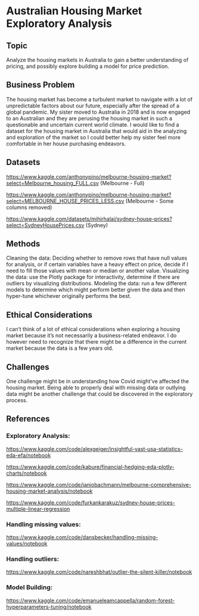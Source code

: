 # Australian Housing Market Exploratory Analysis

## Topic
Analyze the housing markets in Australia to gain a better understanding of pricing, and possibly explore building a model for price prediction.
## Business Problem
The housing market has become a turbulent market to navigate with a lot of unpredictable factors about our future, especially after the spread of a global pandemic. My sister moved to Australia in 2018 and is now engaged to an Australian and they are perusing the housing market in such a questionable and uncertain current world climate. I would like to find a dataset for the housing market in Australia that would aid in the analyzing and exploration of the market so I could better help my sister feel more comfortable in her house purchasing endeavors.
## Datasets
https://www.kaggle.com/anthonypino/melbourne-housing-market?select=Melbourne_housing_FULL.csv (Melbourne - Full)

https://www.kaggle.com/anthonypino/melbourne-housing-market?select=MELBOURNE_HOUSE_PRICES_LESS.csv (Melbourne - Some columns removed)

https://www.kaggle.com/datasets/mihirhalai/sydney-house-prices?select=SydneyHousePrices.csv (Sydney)

## Methods
Cleaning the data: Deciding whether to remove rows that have null values for analysis, or if certain variables have a heavy effect on price, decide if I need to fill those values with mean or median or another value.
Visualizing the data: use the Plotly package for interactivity, determine if there are outliers by visualizing distributions.
Modeling the data: run a few different models to determine which might perform better given the data and then hyper-tune whichever originally performs the best.
## Ethical Considerations
I can’t think of a lot of ethical considerations when exploring a housing market because it’s not necessarily a business-related endeavor. I do however need to recognize that there might be a difference in the current market because the data is a few years old.
## Challenges
One challenge might be in understanding how Covid might’ve affected the housing market. Being able to properly deal with missing data or outlying data might be another challenge that could be discovered in the exploratory process. 
## References
### Exploratory Analysis:
https://www.kaggle.com/code/alexgeiger/insightful-vast-usa-statistics-eda-efa/notebook

https://www.kaggle.com/code/kabure/financial-hedging-eda-plotly-charts/notebook

https://www.kaggle.com/code/janiobachmann/melbourne-comprehensive-housing-market-analysis/notebook

https://www.kaggle.com/code/furkankarakuz/sydney-house-prices-multiple-linear-regression

### Handling missing values: 
https://www.kaggle.com/code/dansbecker/handling-missing-values/notebook 
### Handling outliers: 
https://www.kaggle.com/code/nareshbhat/outlier-the-silent-killer/notebook 
### Model Building: 
https://www.kaggle.com/code/emanueleamcappella/random-forest-hyperparameters-tuning/notebook
